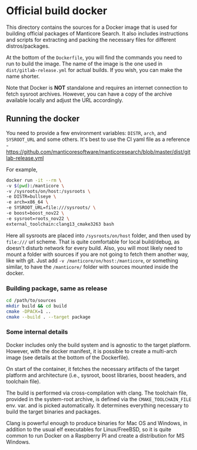 # Official build docker

This directory contains the sources for a Docker image that is used for building official packages of Manticore Search. It also includes instructions and scripts for extracting and packing the necessary files for different distros/packages.

At the bottom of the `Dockerfile`, you will find the commands you need to run to build the image. The name of the image is the one used in `dist/gitlab-release.yml` for actual builds. If you wish, you can make the name shorter.

Note that Docker is **NOT** standalone and requires an internet connection to fetch sysroot archives. However, you can have a copy of the archive available locally and adjust the URL accordingly.

## Running the docker

You need to provide a few environment variables: `DISTR`, `arch`, and `SYSROOT_URL` and some others. It's best to use the CI yaml file as a reference - https://github.com/manticoresoftware/manticoresearch/blob/master/dist/gitlab-release.yml

For example,
```bash
docker run -it --rm \
-v $(pwd):/manticore \
-v /sysroots/on/host:/sysroots \
-e DISTR=bullseye \
-e arch=x86_64 \
-e SYSROOT_URL=file:///sysroots/ \
-e boost=boost_nov22 \
-e sysroot=roots_nov22 \
external_toolchain:clang13_cmake3263 bash
```

Here all sysroots are placed into `/sysroots/on/host` folder, and then used by `file:///` url scheme. That is quite comfortable for local build/debug, as doesn't disturb network for every build.
Also, you will most likely need to mount a folder with sources if you are not going to fetch them another way, like with git. Just add `-v /manticore/on/host:/manticore`, or something similar, to have the `/manticore/` folder with sources mounted inside the docker.

### Building package, same as release

```bash
cd /path/to/sources
mkdir build && cd build
cmake -DPACK=1 ..
cmake --build . --target package
```

### Some internal details

Docker includes only the build system and is agnostic to the target platform. However, with the docker manifest, it is possible to create a multi-arch image (see details at the bottom of the Dockerfile).

On start of the container, it fetches the necessary artifacts of the target platform and architecture (i.e., sysroot, boost libraries, boost headers, and toolchain file).

The build is performed via cross-compilation with clang. The toolchain file, provided in the system-root archive, is defined via the `CMAKE_TOOLCHAIN_FILE` env. var. and is picked automatically. It determines everything necessary to build the target binaries and packages.

Clang is powerful enough to produce binaries for Mac OS and Windows, in addition to the usual elf executables for Linux/FreeBSD, so it is quite common to run Docker on a Raspberry PI and create a distribution for MS Windows.
